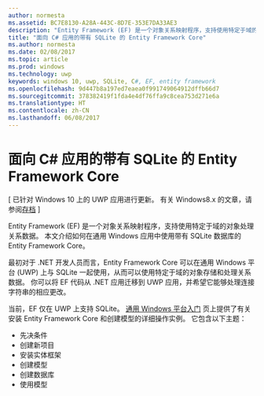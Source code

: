 ```yaml
---
author: normesta
ms.assetid: BC7E8130-A28A-443C-8D7E-353E7DA33AE3
description: "Entity Framework (EF) 是一个对象关系映射程序，支持使用特定于域的对象处理关系数据。"
title: "面向 C# 应用的带有 SQLite 的 Entity Framework Core"
ms.author: normesta
ms.date: 02/08/2017
ms.topic: article
ms.prod: windows
ms.technology: uwp
keywords: windows 10, uwp, SQLite, C#, EF, entity framework
ms.openlocfilehash: 9d447b8a197ed7eaea0f991749064912dffb66d7
ms.sourcegitcommit: 378382419f1fda4e4df76ffa9c8cea753d271e6a
ms.translationtype: HT
ms.contentlocale: zh-CN
ms.lasthandoff: 06/08/2017
---
```

# <a name="entity-framework-core-with-sqlite-for-c-apps"></a>面向 C# 应用的带有 SQLite 的 Entity Framework Core

\[ 已针对 Windows 10 上的 UWP 应用进行更新。 有关 Windows8.x 的文章，请参阅[存档](http://go.microsoft.com/fwlink/p/?linkid=619132) \]

Entity Framework (EF) 是一个对象关系映射程序，支持使用特定于域的对象处理关系数据。 本文介绍如何在通用 Windows 应用中使用带有 SQLite 数据库的 Entity Framework Core。

最初对于 .NET 开发人员而言，Entity Framework Core 可以在通用 Windows 平台 (UWP) 上与 SQLite 一起使用，从而可以使用特定于域的对象存储和处理关系数据。 你可以将 EF 代码从 .NET 应用迁移到 UWP 应用，并希望它能够处理连接字符串的相应更改。

当前，EF 仅在 UWP 上支持 SQLite。 [通用 Windows 平台入门](http://go.microsoft.com/fwlink/p/?LinkId=735013) 页上提供了有关安装 Entity Framework Core 和创建模型的详细操作实例。 它包含以下主题：

-   先决条件
-   创建新项目
-   安装实体框架
-   创建模型
-   创建数据库
-   使用模型
